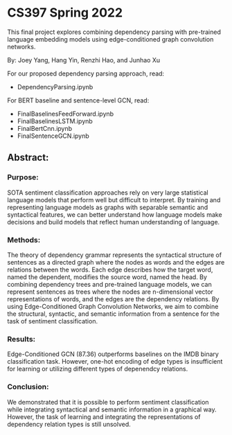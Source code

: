 # CS397 Spring 2022
This final project explores combining dependency parsing with pre-trained language embedding models using edge-conditioned graph convolution networks.

By: Joey Yang, Hang Yin, Renzhi Hao, and Junhao Xu

For our proposed dependency parsing approach, read:
* DependencyParsing.ipynb

For BERT baseline and sentence-level GCN, read:
* FinalBaselinesFeedForward.ipynb
* FinalBaselinesLSTM.ipynb
* FinalBertCnn.ipynb
* FinalSentenceGCN.ipynb

## Abstract:

### Purpose:
SOTA sentiment classification approaches rely on very large statistical language models that perform well but difficult to interpret. By training and representing language models as graphs with separable semantic and syntactical features, we can better understand how language models make decisions and build models that reflect human understanding of language. 

### Methods:
The theory of dependency grammar represents the syntactical structure of sentences as a directed graph where the nodes as words and the edges are relations between the words. Each edge describes how the target word, named the dependent, modifies the source word, named the head. By combining dependency trees and pre-trained language models, we can represent sentences as trees where the nodes are n-dimensional vector representations of words, and the edges are the dependency relations. By using Edge-Conditioned Graph Convolution Networks, we aim to combine the structural, syntactic, and semantic information from a sentence for the task of sentiment classification. 

### Results:
Edge-Conditioned GCN (87.36) outperforms baselines on the IMDB binary classification task. However, one-hot encoding of edge types is insufficient for learning or utilizing different types of depenendcy relations.

### Conclusion:
We demonstrated that it is possible to perform sentiment classification while integrating syntactical and semantic information in a graphical way. However, the task of learning and integrating the representations of dependency relation types is still unsolved.

